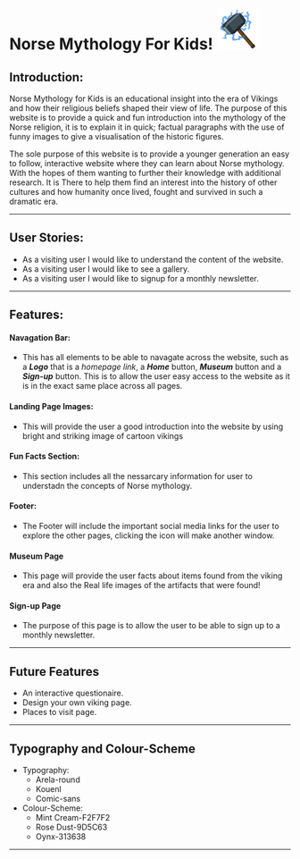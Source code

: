 # **Norse Mythology For Kids!** <img src="assets/images/Thors-hammer-logo.png" width=75 height=75>

## **Introduction:**

Norse Mythology for Kids is an educational insight into the era of Vikings and how their religious beliefs shaped their view of life. The purpose of this website is to provide a quick and fun introduction into the mythology of the Norse religion, it is to explain it in quick; factual paragraphs with the use of funny images to give a visualisation of the historic figures.

The sole purpose of this website is to provide a younger generation an easy to follow, interactive website where they can learn about Norse mythology. With the hopes of them wanting to further their knowledge with additional research. It is There to help 
them find an interest into the history of other cultures and how humanity once lived, fought and survived in such a dramatic era.

---

## **User Stories:**

* As a visiting user I would like to understand the content of the website.
* As a visiting user I would like to see a gallery.
* As a visiting user I would like to signup for a monthly newsletter.

---

## **Features:**

 ####  **Navagation Bar:**
   * This has all elements to be able to navagate across the website, such as a _**Logo**_ that is a *homepage link*, a _**Home**_ button, _**Museum**_ button and a _**Sign-up**_ button. This is to allow the user easy access to the website as it is in the exact same place across all pages.

 #### **Landing Page Images:**
 * This will provide the user a good introduction into the website by using bright and striking image of cartoon vikings
 
 #### **Fun Facts Section:** 
 * This section includes all the nessarcary information for user to understadn the concepts of Norse mythology.

 #### **Footer:**
 * The Footer will include the important social media links for the user to explore the other pages, clicking  the icon will make another window.

 #### **Museum Page**
 * This page will provide the user facts about items found from the viking era and also the Real life images of the artifacts that were found!

 #### **Sign-up Page**
 * The purpose of this page is to allow the user to be able to sign up to a monthly newsletter.

 ---

 ## **Future Features**
 * An interactive questionaire.
 * Design your own viking page.
 * Places to visit page.

 ---

## **Typography and Colour-Scheme**
* Typography:
  * Arela-round
  * Kouenl
  * Comic-sans
* Colour-Scheme:
  * Mint Cream-F2F7F2
  * Rose Dust-9D5C63
  * Oynx-313638

---


